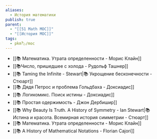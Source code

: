 ```yaml
---
aliases:
  - История математики
publish: true
parent:
  - "[[51 Math MOC]]"
  - "[[История MOC]]"
tags:
  - pkm🏷/moc
---
```



- [[📚 Математика. Утрата определенности - Морис Клайн]]
- [[📚Число, пришедшее с холода - Рудольф Ташнер]]
- [[📚 Taming the Infinite - Stewart|📚 Укрощение бесконечности - Стюарт]]
- [[📚 Дядя Петрос и проблема Гольдбаха - Доксиадис]]
- [[📚 Логикомикс. Поиск истины -  Доксиадис]]
- [[📚 Простая одержимость - Джон Дербишир]] 
- [[📚 Why Beauty Is Truth. A History of Symmetry - Ian Stewart|📚 Истина и красота. Всемирная история симметрии - Стюарт]]
- [[📚 Математика. Утрата определенности - Морис Клайн]]
- [[📚 A History of Mathematical Notations - Florian Cajori]]
